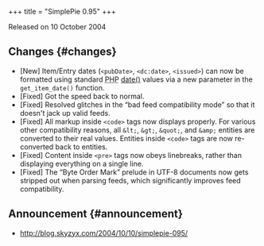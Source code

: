 +++
title = "SimplePie 0.95"
+++

Released on 10 October 2004

## Changes {#changes}

- \[New\] Item/Entry dates (`<pubDate>`, `<dc:date>`, `<issued>`) can now be formatted using standard <abbr title="Hypertext Preprocessor">PHP</abbr> [date()](http://php.net/date) values via a new parameter in the `get_item_date()` function.
- \[Fixed\] Got the speed back to normal.
- \[Fixed\] Resolved glitches in the “bad feed compatibility mode” so that it doesn't jack up valid feeds.
- \[Fixed\] All markup inside `<code>` tags now displays properly. For various other compatibility reasons, all `&lt;`, `&gt;`, `&quot;`, and `&amp;` entities are converted to their real values. Entities inside `<code>` tags are now re-converted back to entities.
- \[Fixed\] Content inside `<pre>` tags now obeys linebreaks, rather than displaying everything on a single line.
- \[Fixed\] The “Byte Order Mark” prelude in UTF-8 documents now gets stripped out when parsing feeds, which significantly improves feed compatibility.

## Announcement {#announcement}

- <http://blog.skyzyx.com/2004/10/10/simplepie-095/>

